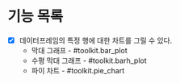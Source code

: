 # 기능 목록

- [x] 데이터프레임의 특정 행에 대한 차트를 그릴 수 있다.
    - 막대 그래프 - #toolkit.bar_plot
    - 수평 막대 그래프 - #toolkit.barh_plot
    - 파이 차트 - #toolkit.pie_chart
     
  